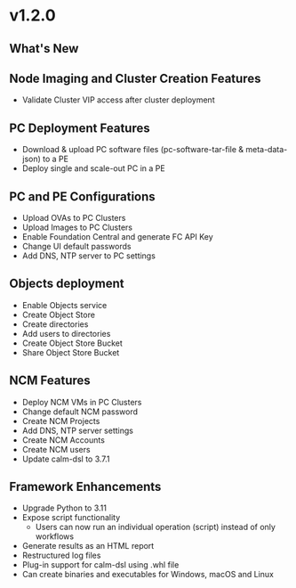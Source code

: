 # v1.2.0

## What's New

## Node Imaging and Cluster Creation Features
- Validate Cluster VIP access after cluster deployment

## PC Deployment Features
- Download & upload PC software files (pc-software-tar-file & meta-data-json) to a PE
- Deploy single and scale-out PC in a PE

## PC and PE Configurations
- Upload OVAs to PC Clusters
- Upload Images to PC Clusters
- Enable Foundation Central and generate FC API Key
- Change UI default passwords
- Add DNS, NTP server to PC settings

## Objects deployment
- Enable Objects service
- Create Object Store
- Create directories
- Add users to directories
- Create Object Store Bucket
- Share Object Store Bucket

## NCM Features
- Deploy NCM VMs in PC Clusters
- Change default NCM password
- Create NCM Projects
- Add DNS, NTP server settings
- Create NCM Accounts
- Create NCM users
- Update calm-dsl to 3.7.1

## Framework Enhancements
- Upgrade Python to 3.11
- Expose script functionality
  - Users can now run an individual operation (script) instead of only workflows
- Generate results as an HTML report
- Restructured log files
- Plug-in support for calm-dsl using .whl file
- Can create binaries and executables for Windows, macOS and Linux
